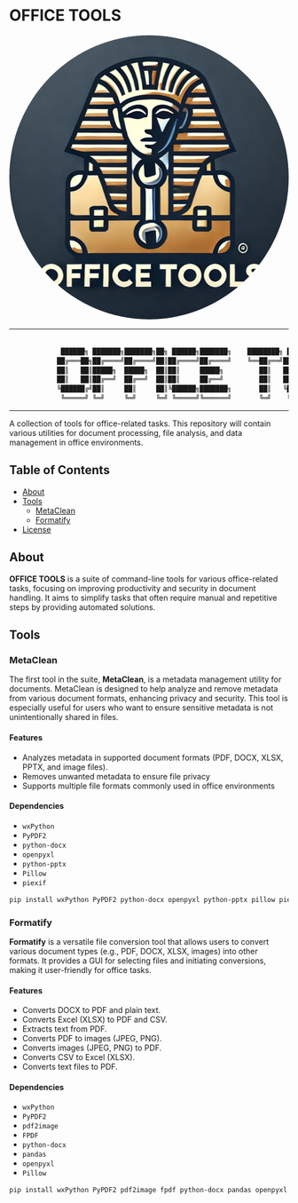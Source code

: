 # OFFICE TOOLS

<div align="center">
    <img src="https://github.com/ramsesware/ramsesware/blob/main/images/Office_Tools_Logo_Pharaoh.png" height=512 weight=512 style="border-radius: 50%" />
</div>

---

```bash

             ██████╗ ███████╗███████╗██╗ ██████╗███████╗    ████████╗ ██████╗  ██████╗ ██╗     ███████╗
            ██╔═══██╗██╔════╝██╔════╝██║██╔════╝██╔════╝    ╚══██╔══╝██╔═══██╗██╔═══██╗██║     ██╔════╝
            ██║   ██║█████╗  █████╗  ██║██║     █████╗         ██║   ██║   ██║██║   ██║██║     ███████╗
            ██║   ██║██╔══╝  ██╔══╝  ██║██║     ██╔══╝         ██║   ██║   ██║██║   ██║██║     ╚════██║
            ╚██████╔╝██║     ██║     ██║╚██████╗███████╗       ██║   ╚██████╔╝╚██████╔╝███████╗███████║
             ╚═════╝ ╚═╝     ╚═╝     ╚═╝ ╚═════╝╚══════╝       ╚═╝    ╚═════╝  ╚═════╝ ╚══════╝╚══════╝
```

---

A collection of tools for office-related tasks. This repository will contain various utilities for document processing, file analysis, and data management in office environments.

## Table of Contents

- [About](#about)
- [Tools](#tools)
  - [MetaClean](#metaclean)
  - [Formatify](#formatify)
- [License](#license)

## About

**OFFICE TOOLS** is a suite of command-line tools for various office-related tasks, focusing on improving productivity and security in document handling. It aims to simplify tasks that often require manual and repetitive steps by providing automated solutions.

## Tools

### MetaClean

The first tool in the suite, **MetaClean**, is a metadata management utility for documents. MetaClean is designed to help analyze and remove metadata from various document formats, enhancing privacy and security. This tool is especially useful for users who want to ensure sensitive metadata is not unintentionally shared in files.

#### Features
- Analyzes metadata in supported document formats (PDF, DOCX, XLSX, PPTX, and image files).
- Removes unwanted metadata to ensure file privacy
- Supports multiple file formats commonly used in office environments

#### Dependencies
- `wxPython`
- `PyPDF2`
- `python-docx`
- `openpyxl`
- `python-pptx`
- `Pillow`
- `piexif`

```bash
pip install wxPython PyPDF2 python-docx openpyxl python-pptx pillow piexif
```
### Formatify

**Formatify** is a versatile file conversion tool that allows users to convert various document types (e.g., PDF, DOCX, XLSX, images) into other formats. It provides a GUI for selecting files and initiating conversions, making it user-friendly for office tasks.

#### Features
- Converts DOCX to PDF and plain text.
- Converts Excel (XLSX) to PDF and CSV.
- Extracts text from PDF.
- Converts PDF to images (JPEG, PNG).
- Converts images (JPEG, PNG) to PDF.
- Converts CSV to Excel (XLSX).
- Converts text files to PDF.

#### Dependencies
- `wxPython`
- `PyPDF2`
- `pdf2image`
- `FPDF`
- `python-docx`
- `pandas`
- `openpyxl`
- `Pillow`

```bash
pip install wxPython PyPDF2 pdf2image fpdf python-docx pandas openpyxl pillow
```



